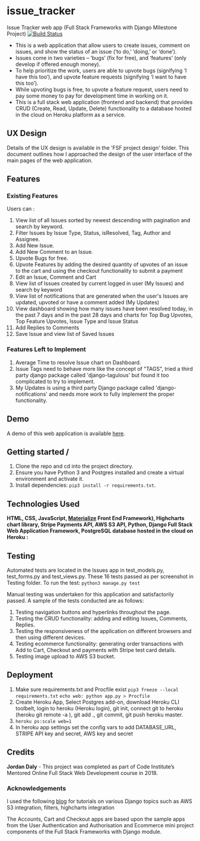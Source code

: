# issue_tracker
Issue Tracker web app (Full Stack Frameworks with Django Milestone Project)
[![Build Status](https://travis-ci.org/jordandaly/issue_tracker.svg?branch=master)](https://travis-ci.org/jordandaly/issue_tracker)

* This is a web application that allow users to create issues, comment on issues, and show the status of an issue (‘to do,’ ‘doing,’ or ‘done’).
* Issues come in two varieties – ‘bugs’ (fix for free), and ‘features’ (only develop if offered enough money). 
* To help prioritize the work, users are able to upvote bugs (signifying ‘I have this too’), and upvote feature requests (signifying ‘I want to have this too’).
* While upvoting bugs is free, to upvote a feature request, users need to pay some money to pay for development time in working on it.
* This is a full stack web application (frontend and backend) that provides CRUD (Create, Read, Update, Delete) functionality to a database hosted in the cloud on Heroku platform as a service. 

## UX Design

Details of the UX design is available in the 'FSF project design' folder. This document outlines how I approached the design of the user interface of the main pages of the web application.

## Features

### Existing Features

Users can :
1.	View list of all Issues sorted by newest descending with pagination and search by keyword.
2.  Filter Issues by Issue Type, Status, isResolved, Tag, Author and Assignee.
3.	Add New Issue.
4.  Add New Comment to an Issue.
5.	Upvote Bugs for free.
6.  Upvote Features by adding the desired quantity of upvotes of an issue to the cart and using the checkout functionality to submit a payment
7.	Edit an Issue, Comment and Cart
8.  View list of Issues created by current logged in user (My Issues) and search by keyword
9.  View list of notifications that are generated when the user's Issues are updated, upvoted or have a comment added (My Updates)
10. View dashboard showing how many issues have been resolved today, in the past 7 days and in the past 28 days and charts for Top Bug Upvotes, Top Feature Upvotes, Issue Type and Issue Status
11. Add Replies to Comments
12. Save Issue and view list of Saved Issues

### Features Left to Implement
1. Average Time to resolve Issue chart on Dashboard.
2. Issue Tags need to behave more like the concept of "TAGS", tried a third party django package called 'django-tagulous' but found it too complicated to try to implement.
3. My Updates is using a third party Django package called 'django-notifications' and needs more work to fully implement the proper functionality.

## Demo

A demo of this web application is available [here](https://daly-issue-tracker.herokuapp.com/).


## Getting started /

1. Clone the repo and cd into the project directory.
2. Ensure you have Python 3 and Postgres installed and create a virtual environment and activate it.
3. Install dependencies: `pip3 install -r requirements.txt`.


## Technologies Used

**HTML, CSS, JavaScript, [Materialize](https://materializecss.com/) Front End Framework), Highcharts chart library, Stripe Payments API, AWS S3 API, Python, Django Full Stack Web Application Framework, PostgreSQL database hosted in the cloud on Heroku :**

## Testing

Automated tests are located in the Issues app in test_models.py, test_forms.py and test_views.py. These 16 tests passed as per screenshot in Testing folder. To run the test:
`python3 manage.py test`

Manual testing was undertaken for this application and satisfactorily passed. A sample of the tests conducted are as follows:
1.	Testing navigation buttons and hyperlinks throughout the page.
2.	Testing the CRUD functionality: adding and editing Issues, Comments, Replies.
3.	Testing the responsiveness of the application on different browsers and then using different devices.
4.  Testing ecommerce functionality: generating order transactions with Add to Cart, Checkout and payments with Stripe test card details.
5. Testing image upload to AWS S3 bucket.

## Deployment
1. Make sure requirements.txt and Procfile exist
`pip3 freeze --local requirements.txt`
`echo web: python app.py > Procfile`
2. Create Heroku App, Select Postgres add-on, download Heroku CLI toolbelt, login to heroku (Heroku login), git init, connect git to heroku (heroku git remote -a <project>), git add ., git commit, git push heroku master.
3. `heroku ps:scale web=1`
4. In heroku app settings set the config vars to add DATABASE_URL, STRIPE API key and secret, AWS key and secret

## Credits

**Jordan Daly** - This project was completed as part of Code Institute’s Mentored Online Full Stack Web Development course in 2018.

### Acknowledgements
I used the following [blog](https://simpleisbetterthancomplex.com/) for tutorials on various Django topics such as AWS S3 integration, filters, highcharts integration

The Accounts, Cart and Checkout apps are based upon the sample apps from the User Authentication and Authorisation and Ecommerce mini project components of the Full Stack Frameworks with Django module.


